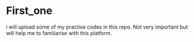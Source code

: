 # First_one
i will upload some of my practise codes in this repo. Not very important but will help me to familiarise with this platform.
